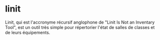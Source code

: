 # linit
Linit, qui est l'accronyme récursif anglophone de "Linit Is Not an Inventary Tool", est un outil très simple pour répertorier l'état de salles de classes et de leurs équipements.
